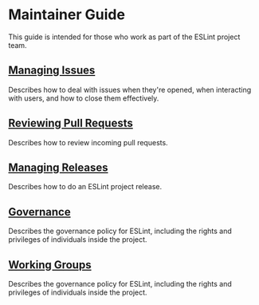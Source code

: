 # Maintainer Guide

This guide is intended for those who work as part of the ESLint project team.

## [Managing Issues](issues.md)

Describes how to deal with issues when they're opened, when interacting with users, and how to close them effectively.

## [Reviewing Pull Requests](pullrequests.md)

Describes how to review incoming pull requests.

## [Managing Releases](releases.md)

Describes how to do an ESLint project release.

## [Governance](governance.md)

Describes the governance policy for ESLint, including the rights and privileges of individuals inside the project.

## [Working Groups](working-groups.md)

Describes the governance policy for ESLint, including the rights and privileges of individuals inside the project.

